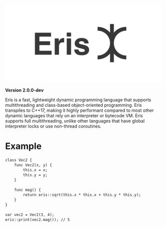 ![Eris](logo.png)

**Version 2.0.0-dev**

Eris is a fast, lightweight dynamic programming language that supports multithreading and class-based object-oriented programming. Eris transpiles to C++17, making it highly performant compared to most other dynamic languages that rely on an interpreter or bytecode VM. Eris supports full multithreading, unlike other languages that have global interpreter locks or use non-thread coroutines.

# Example
```
class Vec2 {
    func Vec2(x, y) {
        this.x = x;
        this.y = y;
    }

    func mag() {
        return eris::sqrt(this.x * this.x + this.y * this.y);
    }
}

var vec2 = Vec2(3, 4);
eris::print(vec2.mag()); // 5
```

```

